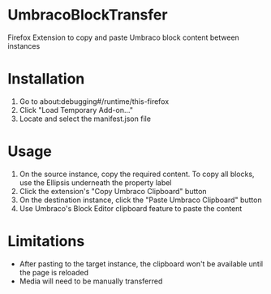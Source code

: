 # UmbracoBlockTransfer
Firefox Extension to copy and paste Umbraco block content between instances

# Installation
1. Go to about:debugging#/runtime/this-firefox
2. Click "Load Temporary Add-on..."
3. Locate and select the manifest.json file 

# Usage
1. On the source instance, copy the required content. To copy all blocks, use the Ellipsis underneath the property label
2. Click the extension's "Copy Umbraco Clipboard" button
3. On the destination instance, click the "Paste Umbraco Clipboard" button
4. Use Umbraco's Block Editor clipboard feature to paste the content

# Limitations
* After pasting to the target instance, the clipboard won't be available until the page is reloaded
* Media will need to be manually transferred
